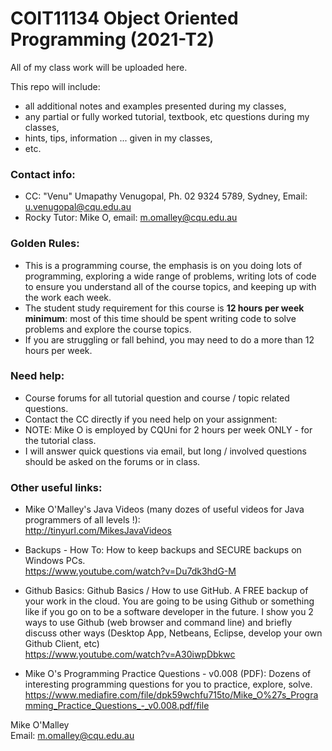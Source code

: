 # COIT11134 Object Oriented Programming (2021-T2)

All of my class work will be uploaded here.

This repo will include:
* all additional notes and examples presented during my classes,
* any partial or fully worked tutorial, textbook, etc questions during my classes,
* hints, tips, information ... given in my classes,
* etc.

### Contact info:
* CC: "Venu" Umapathy Venugopal, Ph. 02 9324 5789, Sydney, Email: u.venugopal@cqu.edu.au
* Rocky Tutor: Mike O, email: m.omalley@cqu.edu.au

### Golden Rules:
* This is a programming course, the emphasis is on you doing lots of programming, exploring a wide range of problems, writing lots of code to ensure you understand all of the course topics, and keeping up with the work each week.
* The student study requirement for this course is **12 hours per week minimum**: most of this time should be spent writing code to solve problems and explore the course topics.
* If you are struggling or fall behind, you may need to do a more than 12 hours per week.


### Need help:
* Course forums for all tutorial question and course / topic related questions.
* Contact the CC directly if you need help on your assignment:
* NOTE: Mike O is employed by CQUni for 2 hours per week ONLY - for the tutorial class.
* I will answer quick questions via email, but long / involved questions should be asked on the forums or in class.


### Other useful links:

* Mike O'Malley's Java Videos (many dozes of useful videos for Java programmers of all levels !):
<br>http://tinyurl.com/MikesJavaVideos

* Backups - How To:
How to keep backups and SECURE backups on Windows PCs.
<br>https://www.youtube.com/watch?v=Du7dk3hdG-M

* Github Basics:
Github Basics / How to use GitHub.
A FREE backup of your work in the cloud.  You are going to be using Github or something like if you go on to be a software developer in the future.
I show you 2 ways to use Github (web browser and command line)
and briefly discuss other ways (Desktop App, Netbeans, Eclipse, develop your own Github Client, etc)
<br>https://www.youtube.com/watch?v=A30iwpDbkwc

* Mike O's Programming Practice Questions - v0.008 (PDF):
Dozens of interesting programming questions for you to practice, explore, solve.
<br>https://www.mediafire.com/file/dpk59wchfu715to/Mike_O%27s_Programming_Practice_Questions_-_v0.008.pdf/file

Mike O'Malley
<br>Email: m.omalley@cqu.edu.au

